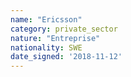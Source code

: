 ```yaml
---
name: "Ericsson"
category: private_sector
nature: "Entreprise"
nationality: SWE
date_signed: '2018-11-12'
---
```

    